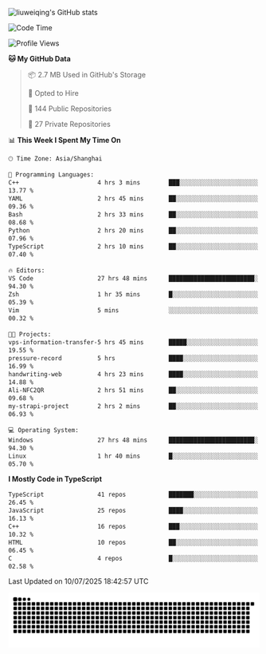 ![liuweiqing's GitHub stats](https://github-readme-stats.vercel.app/api?username=14790897&show_icons=true&locale=cn&include_all_commits=true&count_private=true)

<!--START_SECTION:waka-->
![Code Time](http://img.shields.io/badge/Code%20Time-2%2C314%20hrs%2028%20mins-blue)

![Profile Views](http://img.shields.io/badge/Profile%20Views-9-blue)

**🐱 My GitHub Data** 

> 📦 2.7 MB Used in GitHub's Storage 
 > 
> 💼 Opted to Hire
 > 
> 📜 144 Public Repositories 
 > 
> 🔑 27 Private Repositories 
 > 
📊 **This Week I Spent My Time On** 

```text
🕑︎ Time Zone: Asia/Shanghai

💬 Programming Languages: 
C++                      4 hrs 3 mins        ███░░░░░░░░░░░░░░░░░░░░░░   13.77 % 
YAML                     2 hrs 45 mins       ██░░░░░░░░░░░░░░░░░░░░░░░   09.36 % 
Bash                     2 hrs 33 mins       ██░░░░░░░░░░░░░░░░░░░░░░░   08.68 % 
Python                   2 hrs 20 mins       ██░░░░░░░░░░░░░░░░░░░░░░░   07.96 % 
TypeScript               2 hrs 10 mins       ██░░░░░░░░░░░░░░░░░░░░░░░   07.40 % 

🔥 Editors: 
VS Code                  27 hrs 48 mins      ████████████████████████░   94.30 % 
Zsh                      1 hr 35 mins        █░░░░░░░░░░░░░░░░░░░░░░░░   05.39 % 
Vim                      5 mins              ░░░░░░░░░░░░░░░░░░░░░░░░░   00.32 % 

🐱‍💻 Projects: 
vps-information-transfer-5 hrs 45 mins       █████░░░░░░░░░░░░░░░░░░░░   19.55 % 
pressure-record          5 hrs               ████░░░░░░░░░░░░░░░░░░░░░   16.99 % 
handwriting-web          4 hrs 23 mins       ████░░░░░░░░░░░░░░░░░░░░░   14.88 % 
Ali-NFC2QR               2 hrs 51 mins       ██░░░░░░░░░░░░░░░░░░░░░░░   09.68 % 
my-strapi-project        2 hrs 2 mins        ██░░░░░░░░░░░░░░░░░░░░░░░   06.93 % 

💻 Operating System: 
Windows                  27 hrs 48 mins      ████████████████████████░   94.30 % 
Linux                    1 hr 40 mins        █░░░░░░░░░░░░░░░░░░░░░░░░   05.70 % 
```

**I Mostly Code in TypeScript** 

```text
TypeScript               41 repos            ███████░░░░░░░░░░░░░░░░░░   26.45 % 
JavaScript               25 repos            ████░░░░░░░░░░░░░░░░░░░░░   16.13 % 
C++                      16 repos            ███░░░░░░░░░░░░░░░░░░░░░░   10.32 % 
HTML                     10 repos            ██░░░░░░░░░░░░░░░░░░░░░░░   06.45 % 
C                        4 repos             █░░░░░░░░░░░░░░░░░░░░░░░░   02.58 % 
```




 Last Updated on 10/07/2025 18:42:57 UTC
<!--END_SECTION:waka-->

<picture>
  <source media="(prefers-color-scheme: dark)" srcset="https://raw.githubusercontent.com/14790897/14790897/output/github-contribution-grid-snake-dark.svg" />
  <source media="(prefers-color-scheme: light)" srcset="https://raw.githubusercontent.com/14790897/14790897/output/github-contribution-grid-snake.svg" />
  <img alt="github-snake" src="https://raw.githubusercontent.com/14790897/14790897/output/github-contribution-grid-snake.svg" />
</picture>
